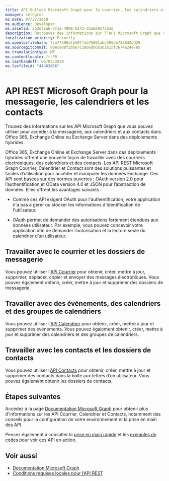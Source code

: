 ```yaml
---
title: API Outlook Microsoft Graph pour le courrier, les calendriers et les contacts
manager: sethgros
ms.date: 07/27/2018
ms.audience: Developer
ms.assetid: 3b2e71a6-5fa5-4008-b243-d3a6e9173b3d
description: Retrouvez des informations sur l’API Microsoft Graph que vous pouvez utiliser pour accéder aux messages, aux calendriers et aux contacts dans Office 365 ou Exchange Online.
localization_priority: Priority
ms.openlocfilehash: 7ca77596afb59ffab76001abd495de7328d2dd29
ms.sourcegitcommit: 88ec988f2bb67c1866d06b361615f3674a24e795
ms.translationtype: MT
ms.contentlocale: fr-FR
ms.lasthandoff: 06/03/2020
ms.locfileid: "44463866"
---
```

# <a name="microsoft-graph-rest-apis-for-mail-calendars-and-contacts"></a>API REST Microsoft Graph pour la messagerie, les calendriers et les contacts

Trouvez des informations sur les API Microsoft Graph que vous pouvez utiliser pour accéder à la messagerie, aux calendriers et aux contacts dans Office 365, Exchange Online ou Exchange Server dans des déploiements hybrides.

Office 365, Exchange Online et Exchange Server dans des déploiements hybrides offrent une nouvelle façon de travailler avec des courriers électroniques, des calendriers et des contacts. Les API REST Microsoft Graph Courrier, Calendrier et Contact sont des solutions puissantes et faciles d’utilisation pour accéder et manipuler les données Exchange. Ces API sont basées sur des normes ouvertes : OAuth version 2.0 pour l’authentification et OData version 4.0 et JSON pour l’abstraction de données. Elles offrent les avantages suivants :

- Comme ces API exigent OAuth pour l'authentification, votre application n'a pas à gérer ou stocker les informations d'identification de l'utilisateur.

- OAuth permet de demander des autorisations fortement étendues aux données utilisateur. Par exemple, vous pouvez concevoir votre application afin de demander l’autorisation et la lecture seule du calendrier d’un utilisateur.

## <a name="work-with-email-and-mail-folders"></a>Travailler avec le courrier et les dossiers de messagerie

Vous pouvez utiliser l'[API Courrier](https://developer.microsoft.com/graph/docs/concepts/outlook-mail-concept-overview) pour obtenir, créer, mettre à jour, supprimer, déplacer, copier et envoyer des messages électroniques. Vous pouvez également obtenir, créer, mettre à jour et supprimer des dossiers de messagerie. 
  
## <a name="work-with-events-calendars-and-calendar-groups"></a>Travailler avec des événements, des calendriers et des groupes de calendriers

Vous pouvez utiliser l'[API Calendrier](https://developer.microsoft.com/graph/docs/concepts/outlook-calendar-concept-overview) pour obtenir, créer, mettre à jour et supprimer des événements. Vous pouvez également obtenir, créer, mettre à jour et supprimer des calendriers et des groupes de calendriers. 
  
## <a name="work-with-contacts-and-contact-folders"></a>Travailler avec les contacts et les dossiers de contacts

Vous pouvez utiliser l’[API Contacts](https://developer.microsoft.com/graph/docs/concepts/outlook-contacts-concept-overview) pour obtenir, créer, mettre à jour et supprimer des contacts dans la boîte aux lettres d’un utilisateur. Vous pouvez également obtenir les dossiers de contacts. 
  
## <a name="next-steps"></a>Étapes suivantes

Accédez à la page [Documentation Microsoft Graph](https://developer.microsoft.com/graph/docs/concepts/overview) pour obtenir plus d'informations sur les API Courrier, Calendrier et Contacts, notamment des conseils pour la configuration de votre environnement et la prise en main des API. 

Pensez également à consulter la [prise en main rapide](https://developer.microsoft.com/graph/quick-start) et les [exemples de codes](https://developer.microsoft.com/office/gallery/?filterBy=Samples,Microsoft%20Graph) pour voir ces API en action. 
  
## <a name="see-also"></a>Voir aussi

- [Documentation Microsoft Graph](https://developer.microsoft.com/graph/docs/concepts/overview)   
- [Conditions requises locales pour l’API REST](https://blogs.technet.microsoft.com/exchange/2016/09/26/on-premises-architectural-requirements-for-the-rest-api)   

